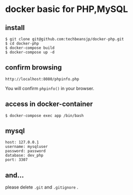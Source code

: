 # docker basic for PHP,MySQL

## install

```
$ git clone git@github.com:techbeansjp/docker-php.git
$ cd docker-php
$ docker-compose build
$ docker-compose up -d
```

## confirm browsing

```
http://localhost:8080/phpinfo.php
```

You will confirm `phpinfo()` in your browser.

## access in docker-container

```
$ docker-compose exec app /bin/bash
```

## mysql

```
host: 127.0.0.1
username: mysqluser
password: password
database: dev_php
port: 3307
```

## and...

please delete `.git` and `.gitignore` .
